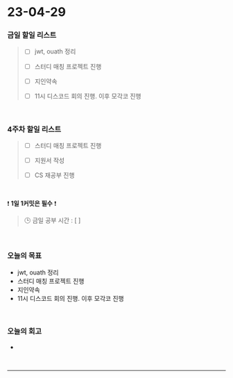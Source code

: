 # 23-04-29
### 금일 할일 리스트
> - [ ]  jwt, ouath 정리
>
> - [ ]  스터디 매칭 프로젝트 진행
>
> - [ ]  지인약속
>
> - [ ]  11시 디스코드 회의 진행. 이후 모각코 진행


<br/>

### 4주차 할일 리스트  
> - [ ]  스터디 매칭 프로젝트 진행
>
> - [ ]  지원서 작성
>
> - [ ]  CS 재공부 진행

<br/>

❗ **1일 1커밋은 필수** ❗
> 🕒 금일 공부 시간 : [ ]
  
<br/>

### 오늘의 목표
- jwt, ouath 정리
- 스터디 매칭 프로젝트 진행
- 지인약속
- 11시 디스코드 회의 진행. 이후 모각코 진행

<br>

### 오늘의 회고
- 

<br/>

------------  
